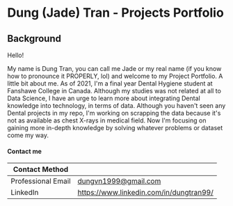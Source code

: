 # Dung (Jade) Tran - Projects Portfolio

## Background

Hello!

My name is Dung Tran, you can call me Jade or my real name (if you know how to pronounce it PROPERLY, lol) and welcome to my Project Portfolio. A little bit about me. As of 2021, I'm a final year Dental Hygiene student at Fanshawe College in Canada. Although my studies was not related at all to Data Science, I have an urge to learn more about integrating Dental knowledge into technology, in terms of data. Although you haven't seen any Dental projects in my repo, I'm working on scrapping the data because it's not as available as chest X-rays in medical field. Now I'm focusing on gaining more in-depth knowledge by solving whatever problems or dataset come my way.

#### Contact me

| Contact Method | |
| --- | --- |
| Professional Email | dungvn1999@gmail.com |
| LinkedIn | https://www.linkedin.com/in/dungtran99/ |
